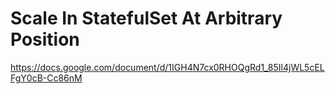 # Scale In StatefulSet At Arbitrary Position

https://docs.google.com/document/d/1IGH4N7cx0RHOQgRd1_85Il4jWL5cELFgY0cB-Cc86nM
